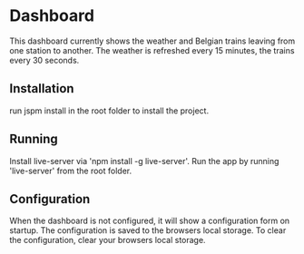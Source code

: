 # Dashboard

This dashboard currently shows the weather and Belgian trains leaving from one station to another.
The weather is refreshed every 15 minutes, the trains every 30 seconds.

## Installation

run jspm install in the root folder to install the project.

## Running

Install live-server via 'npm install -g live-server'.
Run the app by running 'live-server' from the root folder.

## Configuration
When the dashboard is not configured, it will show a configuration form on startup.
The configuration is saved to the browsers local storage.
To clear the configuration, clear your browsers local storage.